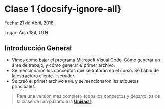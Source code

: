 # Clase 1 {docsify-ignore-all}

Fecha: 21 de Abril, 2018

Lugar: Aula 154, UTN

## Introducción General

* Vimos cómo bajar el programa Microsoft Visual Code. Cómo generar un área de trabajo, y cómo generar el primer archivo.
* Se mencionaron los conceptos que se tratarán en el curso. Se habló de la estructura cliente - servidor.
* Se creó el primer archivo `HTML` y se mencionaron las etiquetas principales.

>Para una versión más completa, todos los conceptos y desarrollos de la clase de han pasado a la **[Unidad 1](/u/unidad1.md)**.

